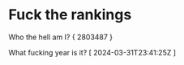 # Fuck the rankings

Who the hell am I?
{ 2803487 }

What fucking year is it?
[ 2024-03-31T23:41:25Z ]

